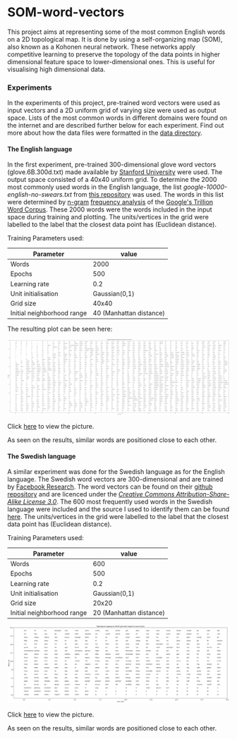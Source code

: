 # SOM-word-vectors

This project aims at representing some of the most common English words on a 2D topological map. It is done by using a self-organizing map (SOM), also known as a Kohonen neural network. These networks apply competitive learning to preserve the topology of the data points in higher dimensional feature space to lower-dimensional ones. This is useful for visualising high dimensional data.

### Experiments

In the experiments of this project, pre-trained word vectors were used as input vectors and a 2D uniform grid of varying size were used as output space. Lists of the most common words in different domains were found on the internet and are described further below for each experiment. Find out more about how the data files were formatted in the [data directory](data/README.md). 

#### The English language

In the first experiment, pre-trained 300-dimensional glove word vectors (glove.6B.300d.txt) made available by [Stanford University](https://nlp.stanford.edu/projects/glove/) were used. The output space consisted of a 40x40 uniform grid. To determine the 2000 most commonly used words in the English language, the list _google-10000-english-no-swears.txt_ from [this repository](https://github.com/first20hours/google-10000-english) 
was used. The words in this list were determined by [n-gram](https://en.wikipedia.org/wiki/N-gram) [frequency analysis](https://en.wikipedia.org/wiki/Frequency_analysis) of the [Google's Trillion Word Corpus](https://books.google.com/ngrams/info).
These 2000 words were the words included in the input space during training and plotting.
The units/vertices in the grid were labelled to the label that the closest data point has (Euclidean distance). 

Training Parameters used:

|Parameter|value|
|-----|----|
|Words|2000|
|Epochs|500|
|Learning rate| 0.2|
|Unit initialisation|Gaussian(0,1)|
|Grid size|40x40|
|Initial neighborhood range| 40 (Manhattan distance)|

The resulting plot can be seen here:

![alt text](results/Glove.6B.300d40_u2d.png "Topological map of words in the English language")

Click [here](results/Glove.6B.300d40_u2d.png?raw=true "Topological map of words in the English language") to view the picture. 

As seen on the results, similar words are positioned close to each other. 

#### The Swedish language

A similar experiment was done for the Swedish language as for the English language. The Swedish word vectors are 300-dimensional and are trained by [Facebook Research](https://github.com/facebookresearch).
The word vectors can be found on their [github repository](https://github.com/facebookresearch/fastText/blob/master/docs/crawl-vectors.md) and are licenced under  the [*Creative Commons Attribution-Share-Alike License 3.0*](https://creativecommons.org/licenses/by-sa/3.0/).
The 600 most frequently used words in the Swedish language were included and the source I used to identify them can be found [here](https://rl.se/tusen.html).
The units/vertices in the grid were labelled to the label that the closest data point has (Euclidean distance). 

Training Parameters used:

|Parameter|value|
|-----|----|
|Words|600|
|Epochs|500|
|Learning rate| 0.2|
|Unit initialisation|Gaussian(0,1)|
|Grid size|20x20|
|Initial neighborhood range| 20 (Manhattan distance)|

![alt text](results/swedish.300d20_d2u.png "Topological map of words in the Swedish language")

Click [here](results/swedish.300d20_d2u.png?raw=true "Topological map of words in the Swedish language") to view the picture. 

As seen on the results, similar words are positioned close to each other. 